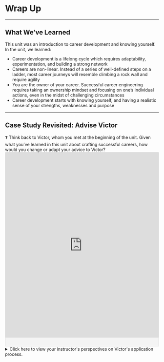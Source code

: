 # Wrap Up

---

## What We’ve Learned

This unit was an introduction to career development and knowing yourself. In the unit, we learned:

- Career development is a lifelong cycle which requires adaptability, experimentation, and building a strong network
- Careers are non-linear. Instead of a series of well-defined steps on a ladder, most career journeys will resemble climbing a rock wall and require agility
- You are the owner of your career. Successful career engineering requires taking an ownership mindset and focusing on one’s individual actions, even in the midst of challenging circumstances
- Career development starts with knowing yourself, and having a realistic sense of your strengths, weaknesses and purpose

---

## Case Study Revisited: Advise Victor

<aside>
❓ Think back to Victor, whom you met at the beginning of the unit. Given what you’ve learned in this unit about crafting successful careers, how would you change or adapt your advice to Victor?

</aside>

<div class="padlet-embed" style="border:1px solid rgba(0,0,0,0.1);border-radius:2px;box-sizing:border-box;overflow:hidden;position:relative;width:100%;background:#F4F4F4"><p style="padding:0;margin:0"><iframe src="https://padlet.com/embed/oukvunyyv5s3hmwa" frameborder="0" allow="camera;microphone;geolocation" style="width:100%;height:608px;display:block;padding:0;margin:0"></iframe></p><div style="display:flex;align-items:center;justify-content:end;margin:0;height:28px"><a href="https://padlet.com?ref=embed" style="display:block;flex-grow:0;margin:0;border:none;padding:0;text-decoration:none" target="_blank"></a></div></div>

<details>
  <summary>Click here to view your instructor's perspectives on Victor's application process.</summary>
  <br>
  <div style="position: relative; padding-bottom: 56.25%; height: 0;">
  <iframe width="560" height="315" src="https://www.youtube.com/embed/oW66Axj3x8k?si=ZZG9kfpy_Wg5Aern" title="YouTube video player" frameborder="0" allow="accelerometer; autoplay; clipboard-write; encrypted-media; gyroscope; picture-in-picture; web-share" allowfullscreen style="position: absolute; top: 0; left: 0; width: 100%; height: 100%;"></iframe>
</div>
</details>
